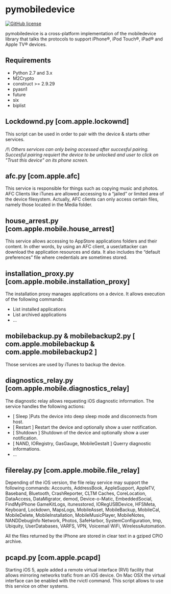 # pymobiledevice

[![GitHub license](https://img.shields.io/cran/l/devtools.svg)](LICENSE)

pymobiledevice is a cross-platform implementation of the mobiledevice library
that talks the protocols to support iPhone®, iPod Touch®, iPad® and Apple TV® devices.


## Requirements

* Python 2.7 and 3.x
* M2Crypto
* construct >= 2.9.29
* pyasn1
* future
* six
* biplist


## Lockdownd.py [com.apple.lockownd]

This script can be used in order to pair with the device & starts other services.

*/!\ Others services can only being accessed after succesful pairing.
Succesful pairing requiert the device to be unlocked and user to click on
"Trust this device" on its phone screen.*


## afc.py [com.apple.afc]

This service is responsible for things such as copying music and photos. AFC Clients like iTunes
are allowed accessing to a “jailed” or limited area of the device filesystem. Actually, AFC clients can
only access certain files, namely those located in the Media folder.


## house_arrest.py [com.apple.mobile.house_arrest]

This service allows accessing to AppStore applications folders and their content.
In other words, by using an AFC client, a user/attacker can download the application resources and data.
It also includes the “default preferences” file where credentials are sometimes stored.


## installation_proxy.py [com.apple.mobile.installation_proxy]

The installation proxy manages applications on a device.
It allows execution of the following commands:
- List installed applications
- List archived applications
- ...


## mobilebackup.py & mobilebackup2.py [ com.apple.mobilebackup & com.apple.mobilebackup2 ]

Those services are used by iTunes to backup the device.


## diagnostics_relay.py [com.apple.mobile.diagnostics_relay]

The diagnostic relay allows requesting iOS diagnostic information.
The service handles the following actions:
- [ Sleep ]Puts the device into deep sleep mode and disconnects from host.
- [ Restart ] Restart the device and optionally show a user notification.
- [ Shutdown ] Shutdown of the device and optionally show a user notification.
- [ NAND, IORegistry, GasGauge, MobileGestalt ] Querry diagnostic informations.
- ...


## filerelay.py [com.apple.mobile.file_relay]

Depending of the iOS version, the file relay service may support the following commands:
    Accounts, AddressBook, AppleSupport, AppleTV, Baseband, Bluetooth, CrashReporter, CLTM
    Caches, CoreLocation, DataAccess, DataMigrator, demod, Device-o-Matic, EmbeddedSocial, FindMyiPhone
    GameKitLogs, itunesstored, IORegUSBDevice, HFSMeta, Keyboard, Lockdown, MapsLogs, MobileAsset,
    MobileBackup, MobileCal, MobileDelete, MobileInstallation, MobileMusicPlayer, MobileNotes, NANDDebugInfo
    Network, Photos, SafeHarbor, SystemConfiguration, tmp, Ubiquity, UserDatabases, VARFS, VPN, Voicemail
    WiFi, WirelessAutomation.

All the files returned by the iPhone are stored in clear text in a gziped CPIO archive.


## pcapd.py [com.apple.pcapd]

Starting iOS 5, apple added a remote virtual interface (RVI) facility that allows mirroring networks trafic from an iOS device.
On Mac OSX the virtual interface can be enabled with the rvictl command. This script allows to use this service on other systems.



